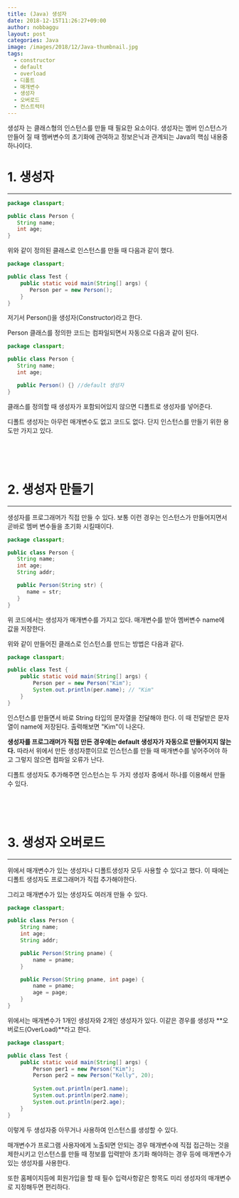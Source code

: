 ```yaml
---
title: (Java) 생성자
date: 2018-12-15T11:26:27+09:00
author: nobbaggu
layout: post
categories: Java
image: /images/2018/12/Java-thumbnail.jpg
tags:
  - constructor
  - default
  - overload
  - 디폴트
  - 매개변수
  - 생성자
  - 오버로드
  - 컨스트럭터
---
```

생성자 는 클래스형의 인스턴스를 만들 때 필요한 요소이다. 생성자는 멤버 인스턴스가 만들어 질 때 멤버변수의 초기화에 관여하고 정보은닉과 관계되는 Java의 핵심 내용중 하나이다.

# 1. 생성자

* * *

~~~ java
package classpart;

public class Person {
   String name;
   int age;
}
~~~

위와 같이 정의된 클래스로 인스턴스를 만들 때 다음과 같이 했다.

~~~ java
package classpart;

public class Test {
    public static void main(String[] args) {
       Person per = new Person();
    }
}
~~~

저기서 Person()을 생성자(Constructor)라고 한다.

Person 클래스를 정의한 코드는 컴파일되면서 자동으로 다음과 같이 된다.

~~~ java
package classpart;

public class Person {
   String name;
   int age;

   public Person() {} //default 생성자
}
~~~

클래스를 정의할 때 생성자가 포함되어있지 않으면 디폴트로 생성자를 넣어준다.

디폴트 생성자는 아무런 매개변수도 없고 코드도 없다. 단지 인스턴스를 만들기 위한 용도만 가지고 있다.

&nbsp;

&nbsp;

# 2. 생성자 만들기

* * *

생성자를 프로그래머가 직접 만들 수 있다. 보통 이런 경우는 인스턴스가 만들어지면서 곧바로 멤버 변수들을 초기화 시킬때이다.

~~~ java
package classpart;

public class Person {
   String name;
   int age;
   String addr;

   public Person(String str) {
      name = str;
   } 
}
~~~

위 코드에서는 생성자가 매개변수를 가지고 있다. 매개변수를 받아 멤버변수 name에 값을 저장한다.

위와 같이 만들어진 클래스로 인스턴스를 만드는 방법은 다음과 같다.

~~~ java
package classpart;

public class Test {
    public static void main(String[] args) {
        Person per = new Person("Kim");
        System.out.println(per.name); // "Kim"
    }
}
~~~

인스턴스를 만들면서 바로 String 타입의 문자열을 전달해야 한다. 이 때 전달받은 문자열이 name에 저장된다. 출력해보면 "Kim"이 나온다.

**생성자를 프로그래머가 직접 만든 경우에는 default 생성자가 자동으로 만들어지지 않는다.** 따라서 위에서 만든 생성자뿐이므로 인스턴스를 만들 때 매개변수를 넣어주어야 하고 그렇지 않으면 컴파일 오류가 난다.

디폴트 생성자도 추가해주면 인스턴스는 두 가지 생성자 중에서 하나를 이용해서 만들 수 있다.

&nbsp;

&nbsp;

# 3. 생성자 오버로드

* * *

위에서 매개변수가 있는 생성자나 디폴트생성자 모두 사용할 수 있다고 했다. 이 때에는 디폴트 생성자도 프로그래머가 직접 추가해야한다.

그리고 매개변수가 있는 생성자도 여러개 만들 수 있다.

~~~ java
package classpart;

public class Person {
    String name;
    int age;
    String addr;

    public Person(String pname) {
        name = pname;
    }

    public Person(String pname, int page) {
        name = pname;
        age = page;
    }
}
~~~

위에서는 매개변수가 1개인 생성자와 2개인 생성자가 있다. 이같은 경우를 생성자 **오버로드(OverLoad)**라고 한다.

~~~ java
package classpart;

public class Test {
    public static void main(String[] args) {
        Person per1 = new Person("Kim");
        Person per2 = new Person("Kelly", 20);
    
        System.out.println(per1.name);
        System.out.println(per2.name);
        System.out.println(per2.age);
    }
}
~~~

이렇게 두 생성자중 아무거나 사용하여 인스턴스를 생성할 수 있다.

매개변수가 프로그램 사용자에게 노출되면 안되는 경우 매개변수에 직접 접근하는 것을 제한시키고 인스턴스를 만들 때 정보를 입력받아 초기화 해야하는 경우 등에 매개변수가 있는 생성자를 사용한다.

또한 홈페이지등에 회원가입을 할 때 필수 입력사항같은 항목도 미리 생성자의 매개변수로 지정해두면 편리하다.